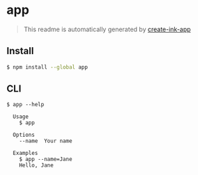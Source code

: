 # app

> This readme is automatically generated by [create-ink-app](https://github.com/vadimdemedes/create-ink-app)


## Install

```bash
$ npm install --global app
```


## CLI

```
$ app --help

  Usage
    $ app

  Options
    --name  Your name

  Examples
    $ app --name=Jane
    Hello, Jane
```
